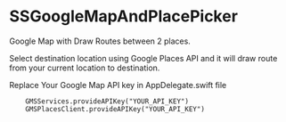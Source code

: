 # SSGoogleMapAndPlacePicker

Google Map with Draw Routes between 2 places.

Select destination location using Google Places API and it will draw route from your current location to destination.


Replace Your Google Map API key in AppDelegate.swift file

        GMSServices.provideAPIKey("YOUR_API_KEY")
        GMSPlacesClient.provideAPIKey("YOUR_API_KEY")
